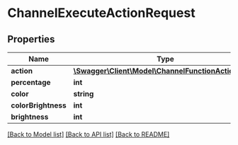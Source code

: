 # ChannelExecuteActionRequest

## Properties
Name | Type | Description | Notes
------------ | ------------- | ------------- | -------------
**action** | [**\Swagger\Client\Model\ChannelFunctionActionEnum**](ChannelFunctionActionEnum.md) |  | 
**percentage** | **int** |  | [optional] 
**color** | **string** |  | [optional] 
**colorBrightness** | **int** |  | [optional] 
**brightness** | **int** |  | [optional] 

[[Back to Model list]](../README.md#documentation-for-models) [[Back to API list]](../README.md#documentation-for-api-endpoints) [[Back to README]](../README.md)


